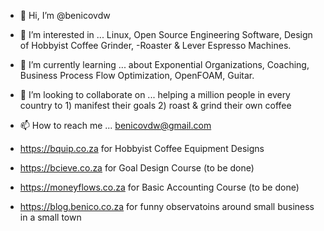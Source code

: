 - 👋 Hi, I’m @benicovdw
- 👀 I’m interested in ... Linux, Open Source Engineering Software, Design of Hobbyist Coffee Grinder, -Roaster & Lever Espresso Machines. 
- 🌱 I’m currently learning ... about Exponential Organizations, Coaching, Business Process Flow Optimization, OpenFOAM, Guitar.
- 💞️ I’m looking to collaborate on ... helping a million people in every country to 1) manifest their goals 2) roast & grind their own coffee
- 📫 How to reach me ... benicovdw@gmail.com

- https://bquip.co.za for Hobbyist Coffee Equipment Designs
- https://bcieve.co.za for Goal Design Course (to be done)
- https://moneyflows.co.za for Basic Accounting Course (to be done)
- https://blog.benico.co.za for funny observatoins around small business in a small town

<!---
benicovdw/benicovdw is a ✨ special ✨ repository because its `README.md` (this file) appears on your GitHub profile.
You can click the Preview link to take a look at your changes.
--->
